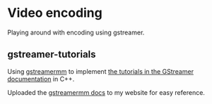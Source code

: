 
# Video encoding

Playing around with encoding using gstreamer.


## gstreamer-tutorials

Using [gstreamermm][gstreamermm] to implement [the tutorials in the GStreamer documentation][gstreamer_tutorials] in
C++.

Uploaded the [gstreamermm docs][gstreamermm_docs] to my website for easy reference.



[gstreamermm]: https://gitlab.gnome.org/GNOME/gstreamermm
[gstreamer_tutorials]: https://gstreamer.freedesktop.org/documentation/tutorials/index.html
[gstreamermm_docs]: http://www.zackmarvel.me/static/gstreamermm-1.10.0/doc/index.html
